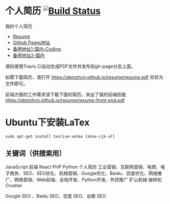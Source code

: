 # 个人简历 [![Build Status](https://travis-ci.org/sbmzhcn/resume.svg?branch=master)](https://travis-ci.org/sbmzhcn/resume)

我的个人简历

* [Resume](https://sbmzhcn.github.io/resume/resume.pdf)
* [Github Pages地址](https://sbmzhcn.github.io/resume/resume.pdf)
* [备用地址1-国内-Coding](http://yzv.coding.me/resume/resume.pdf)
* [备用地址2-国内](http://www.shibangsoft.com/resume.pdf)

源码使用Travis CI自动生成PDF文件并发布到gh-page分支上面。

如需下载简历，请打开 https://sbmzhcn.github.io/resume/resume.pdf 另存为文件即可。

前端方面的工作需求请下载下面的简历，突出了我的前端技能
https://sbmzhcn.github.io/resume/resume-front-end.pdf

# Ubuntu下安装LaTex

```
sudo apt-get install texlive-xetex latex-cjk-all
```

## 关键词（供搜索用）

JavaScript 前端 React PHP Python 个人简历
工业营销、互联网营销、电商、电子商务、SEO、SEO优化、机械营销、Google优化、Baidu、百度优化、网络推广、网络营销、Web前端、全栈开发、Python开发、外贸推广
矿山机械 破碎机 Crusher

Google SEO 、Baidu SEO、百度 SEO、谷歌 SEO
